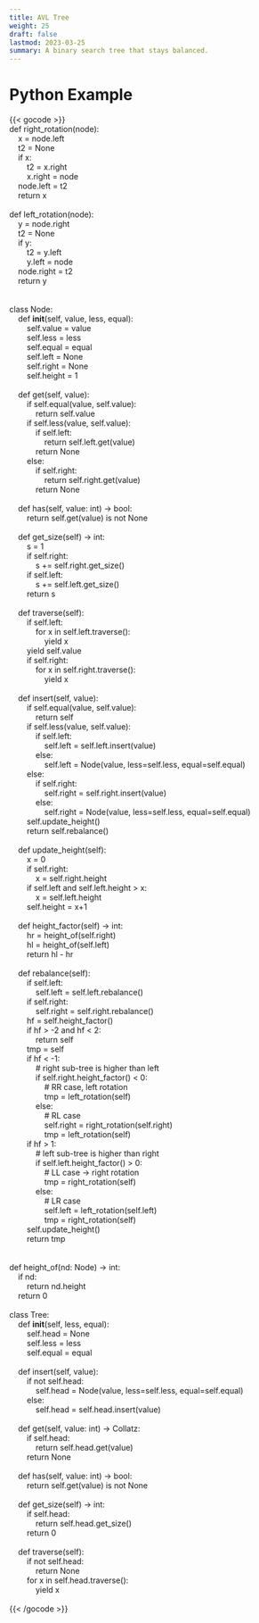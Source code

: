 ```yaml
---
title: AVL Tree
weight: 25
draft: false
lastmod: 2023-03-25
summary: A binary search tree that stays balanced.
---
```



# Python Example

{{< gocode >}}
<br>
def&nbsp;right_rotation(node):<br>
&nbsp;&nbsp;&nbsp;&nbsp;<span class="golang-variable">x</span>&nbsp;=&nbsp;node.left<br>
&nbsp;&nbsp;&nbsp;&nbsp;<span class="golang-variable">t2</span>&nbsp;=&nbsp;None<br>
&nbsp;&nbsp;&nbsp;&nbsp;<span class="golang-control-keyword">if</span>&nbsp;x:<br>
&nbsp;&nbsp;&nbsp;&nbsp;&nbsp;&nbsp;&nbsp;&nbsp;<span class="golang-variable">t2</span>&nbsp;=&nbsp;x.right<br>
&nbsp;&nbsp;&nbsp;&nbsp;&nbsp;&nbsp;&nbsp;&nbsp;x.<span class="golang-variable">right</span>&nbsp;=&nbsp;node<br>
&nbsp;&nbsp;&nbsp;&nbsp;node.<span class="golang-variable">left</span>&nbsp;=&nbsp;t2<br>
&nbsp;&nbsp;&nbsp;&nbsp;<span class="golang-control-keyword">return</span>&nbsp;x<br>
<br>
def&nbsp;left_rotation(node):<br>
&nbsp;&nbsp;&nbsp;&nbsp;<span class="golang-variable">y</span>&nbsp;=&nbsp;node.right<br>
&nbsp;&nbsp;&nbsp;&nbsp;<span class="golang-variable">t2</span>&nbsp;=&nbsp;None<br>
&nbsp;&nbsp;&nbsp;&nbsp;<span class="golang-control-keyword">if</span>&nbsp;y:<br>
&nbsp;&nbsp;&nbsp;&nbsp;&nbsp;&nbsp;&nbsp;&nbsp;<span class="golang-variable">t2</span>&nbsp;=&nbsp;y.left<br>
&nbsp;&nbsp;&nbsp;&nbsp;&nbsp;&nbsp;&nbsp;&nbsp;y.<span class="golang-variable">left</span>&nbsp;=&nbsp;node<br>
&nbsp;&nbsp;&nbsp;&nbsp;node.<span class="golang-variable">right</span>&nbsp;=&nbsp;t2<br>
&nbsp;&nbsp;&nbsp;&nbsp;<span class="golang-control-keyword">return</span>&nbsp;y<br>
<br>
<br>
class&nbsp;Node:<br>
&nbsp;&nbsp;&nbsp;&nbsp;def&nbsp;__init__(self,&nbsp;value,&nbsp;less,&nbsp;equal):<br>
&nbsp;&nbsp;&nbsp;&nbsp;&nbsp;&nbsp;&nbsp;&nbsp;self.<span class="golang-variable">value</span>&nbsp;=&nbsp;value<br>
&nbsp;&nbsp;&nbsp;&nbsp;&nbsp;&nbsp;&nbsp;&nbsp;self.<span class="golang-variable">less</span>&nbsp;=&nbsp;less<br>
&nbsp;&nbsp;&nbsp;&nbsp;&nbsp;&nbsp;&nbsp;&nbsp;self.<span class="golang-variable">equal</span>&nbsp;=&nbsp;equal<br>
&nbsp;&nbsp;&nbsp;&nbsp;&nbsp;&nbsp;&nbsp;&nbsp;self.<span class="golang-variable">left</span>&nbsp;=&nbsp;None<br>
&nbsp;&nbsp;&nbsp;&nbsp;&nbsp;&nbsp;&nbsp;&nbsp;self.<span class="golang-variable">right</span>&nbsp;=&nbsp;None<br>
&nbsp;&nbsp;&nbsp;&nbsp;&nbsp;&nbsp;&nbsp;&nbsp;self.<span class="golang-variable">height</span>&nbsp;=&nbsp;1<br>
<br>
&nbsp;&nbsp;&nbsp;&nbsp;def&nbsp;get(self,&nbsp;value):<br>
&nbsp;&nbsp;&nbsp;&nbsp;&nbsp;&nbsp;&nbsp;&nbsp;<span class="golang-control-keyword">if</span>&nbsp;self.equal(value,&nbsp;self.value):<br>
&nbsp;&nbsp;&nbsp;&nbsp;&nbsp;&nbsp;&nbsp;&nbsp;&nbsp;&nbsp;&nbsp;&nbsp;<span class="golang-control-keyword">return</span>&nbsp;self.value<br>
&nbsp;&nbsp;&nbsp;&nbsp;&nbsp;&nbsp;&nbsp;&nbsp;<span class="golang-control-keyword">if</span>&nbsp;self.less(value,&nbsp;self.value):<br>
&nbsp;&nbsp;&nbsp;&nbsp;&nbsp;&nbsp;&nbsp;&nbsp;&nbsp;&nbsp;&nbsp;&nbsp;<span class="golang-control-keyword">if</span>&nbsp;self.left:<br>
&nbsp;&nbsp;&nbsp;&nbsp;&nbsp;&nbsp;&nbsp;&nbsp;&nbsp;&nbsp;&nbsp;&nbsp;&nbsp;&nbsp;&nbsp;&nbsp;<span class="golang-control-keyword">return</span>&nbsp;self.left.get(value)<br>
&nbsp;&nbsp;&nbsp;&nbsp;&nbsp;&nbsp;&nbsp;&nbsp;&nbsp;&nbsp;&nbsp;&nbsp;<span class="golang-control-keyword">return</span>&nbsp;None<br>
&nbsp;&nbsp;&nbsp;&nbsp;&nbsp;&nbsp;&nbsp;&nbsp;<span class="golang-control-keyword">else</span>:<br>
&nbsp;&nbsp;&nbsp;&nbsp;&nbsp;&nbsp;&nbsp;&nbsp;&nbsp;&nbsp;&nbsp;&nbsp;<span class="golang-control-keyword">if</span>&nbsp;self.right:<br>
&nbsp;&nbsp;&nbsp;&nbsp;&nbsp;&nbsp;&nbsp;&nbsp;&nbsp;&nbsp;&nbsp;&nbsp;&nbsp;&nbsp;&nbsp;&nbsp;<span class="golang-control-keyword">return</span>&nbsp;self.right.get(value)<br>
&nbsp;&nbsp;&nbsp;&nbsp;&nbsp;&nbsp;&nbsp;&nbsp;&nbsp;&nbsp;&nbsp;&nbsp;<span class="golang-control-keyword">return</span>&nbsp;None<br>
<br>
&nbsp;&nbsp;&nbsp;&nbsp;def&nbsp;has(self,&nbsp;value:&nbsp;<span class="golang-variable-type">int</span>)&nbsp;->&nbsp;<span class="golang-variable-type">bool</span>:<br>
&nbsp;&nbsp;&nbsp;&nbsp;&nbsp;&nbsp;&nbsp;&nbsp;<span class="golang-control-keyword">return</span>&nbsp;self.get(value)&nbsp;is&nbsp;not&nbsp;None<br>
<br>
&nbsp;&nbsp;&nbsp;&nbsp;def&nbsp;get_size(self)&nbsp;->&nbsp;<span class="golang-variable-type">int</span>:<br>
&nbsp;&nbsp;&nbsp;&nbsp;&nbsp;&nbsp;&nbsp;&nbsp;<span class="golang-variable">s</span>&nbsp;=&nbsp;1<br>
&nbsp;&nbsp;&nbsp;&nbsp;&nbsp;&nbsp;&nbsp;&nbsp;<span class="golang-control-keyword">if</span>&nbsp;self.right:<br>
&nbsp;&nbsp;&nbsp;&nbsp;&nbsp;&nbsp;&nbsp;&nbsp;&nbsp;&nbsp;&nbsp;&nbsp;s&nbsp;+=&nbsp;self.right.get_size()<br>
&nbsp;&nbsp;&nbsp;&nbsp;&nbsp;&nbsp;&nbsp;&nbsp;<span class="golang-control-keyword">if</span>&nbsp;self.left:<br>
&nbsp;&nbsp;&nbsp;&nbsp;&nbsp;&nbsp;&nbsp;&nbsp;&nbsp;&nbsp;&nbsp;&nbsp;s&nbsp;+=&nbsp;self.left.get_size()<br>
&nbsp;&nbsp;&nbsp;&nbsp;&nbsp;&nbsp;&nbsp;&nbsp;<span class="golang-control-keyword">return</span>&nbsp;s<br>
<br>
&nbsp;&nbsp;&nbsp;&nbsp;def&nbsp;traverse(self):<br>
&nbsp;&nbsp;&nbsp;&nbsp;&nbsp;&nbsp;&nbsp;&nbsp;<span class="golang-control-keyword">if</span>&nbsp;self.left:<br>
&nbsp;&nbsp;&nbsp;&nbsp;&nbsp;&nbsp;&nbsp;&nbsp;&nbsp;&nbsp;&nbsp;&nbsp;<span class="golang-control-keyword">for</span>&nbsp;x&nbsp;in&nbsp;self.left.traverse():<br>
&nbsp;&nbsp;&nbsp;&nbsp;&nbsp;&nbsp;&nbsp;&nbsp;&nbsp;&nbsp;&nbsp;&nbsp;&nbsp;&nbsp;&nbsp;&nbsp;yield&nbsp;x<br>
&nbsp;&nbsp;&nbsp;&nbsp;&nbsp;&nbsp;&nbsp;&nbsp;yield&nbsp;self.value<br>
&nbsp;&nbsp;&nbsp;&nbsp;&nbsp;&nbsp;&nbsp;&nbsp;<span class="golang-control-keyword">if</span>&nbsp;self.right:<br>
&nbsp;&nbsp;&nbsp;&nbsp;&nbsp;&nbsp;&nbsp;&nbsp;&nbsp;&nbsp;&nbsp;&nbsp;<span class="golang-control-keyword">for</span>&nbsp;x&nbsp;in&nbsp;self.right.traverse():<br>
&nbsp;&nbsp;&nbsp;&nbsp;&nbsp;&nbsp;&nbsp;&nbsp;&nbsp;&nbsp;&nbsp;&nbsp;&nbsp;&nbsp;&nbsp;&nbsp;yield&nbsp;x<br>
&nbsp;&nbsp;&nbsp;&nbsp;<br>
&nbsp;&nbsp;&nbsp;&nbsp;def&nbsp;insert(self,&nbsp;value):<br>
&nbsp;&nbsp;&nbsp;&nbsp;&nbsp;&nbsp;&nbsp;&nbsp;<span class="golang-control-keyword">if</span>&nbsp;self.equal(value,&nbsp;self.value):<br>
&nbsp;&nbsp;&nbsp;&nbsp;&nbsp;&nbsp;&nbsp;&nbsp;&nbsp;&nbsp;&nbsp;&nbsp;<span class="golang-control-keyword">return</span>&nbsp;self<br>
&nbsp;&nbsp;&nbsp;&nbsp;&nbsp;&nbsp;&nbsp;&nbsp;<span class="golang-control-keyword">if</span>&nbsp;self.less(value,&nbsp;self.value):<br>
&nbsp;&nbsp;&nbsp;&nbsp;&nbsp;&nbsp;&nbsp;&nbsp;&nbsp;&nbsp;&nbsp;&nbsp;<span class="golang-control-keyword">if</span>&nbsp;self.left:<br>
&nbsp;&nbsp;&nbsp;&nbsp;&nbsp;&nbsp;&nbsp;&nbsp;&nbsp;&nbsp;&nbsp;&nbsp;&nbsp;&nbsp;&nbsp;&nbsp;self.<span class="golang-variable">left</span>&nbsp;=&nbsp;self.left.insert(value)<br>
&nbsp;&nbsp;&nbsp;&nbsp;&nbsp;&nbsp;&nbsp;&nbsp;&nbsp;&nbsp;&nbsp;&nbsp;<span class="golang-control-keyword">else</span>:<br>
&nbsp;&nbsp;&nbsp;&nbsp;&nbsp;&nbsp;&nbsp;&nbsp;&nbsp;&nbsp;&nbsp;&nbsp;&nbsp;&nbsp;&nbsp;&nbsp;self.<span class="golang-variable">left</span>&nbsp;=&nbsp;Node(value,&nbsp;less=self.less,&nbsp;equal=self.equal)<br>
&nbsp;&nbsp;&nbsp;&nbsp;&nbsp;&nbsp;&nbsp;&nbsp;<span class="golang-control-keyword">else</span>:<br>
&nbsp;&nbsp;&nbsp;&nbsp;&nbsp;&nbsp;&nbsp;&nbsp;&nbsp;&nbsp;&nbsp;&nbsp;<span class="golang-control-keyword">if</span>&nbsp;self.right:<br>
&nbsp;&nbsp;&nbsp;&nbsp;&nbsp;&nbsp;&nbsp;&nbsp;&nbsp;&nbsp;&nbsp;&nbsp;&nbsp;&nbsp;&nbsp;&nbsp;self.<span class="golang-variable">right</span>&nbsp;=&nbsp;self.right.insert(value)<br>
&nbsp;&nbsp;&nbsp;&nbsp;&nbsp;&nbsp;&nbsp;&nbsp;&nbsp;&nbsp;&nbsp;&nbsp;<span class="golang-control-keyword">else</span>:<br>
&nbsp;&nbsp;&nbsp;&nbsp;&nbsp;&nbsp;&nbsp;&nbsp;&nbsp;&nbsp;&nbsp;&nbsp;&nbsp;&nbsp;&nbsp;&nbsp;self.<span class="golang-variable">right</span>&nbsp;=&nbsp;Node(value,&nbsp;less=self.less,&nbsp;equal=self.equal)<br>
&nbsp;&nbsp;&nbsp;&nbsp;&nbsp;&nbsp;&nbsp;&nbsp;self.update_height()<br>
&nbsp;&nbsp;&nbsp;&nbsp;&nbsp;&nbsp;&nbsp;&nbsp;<span class="golang-control-keyword">return</span>&nbsp;self.rebalance()<br>
&nbsp;&nbsp;&nbsp;&nbsp;<br>
&nbsp;&nbsp;&nbsp;&nbsp;def&nbsp;update_height(self):<br>
&nbsp;&nbsp;&nbsp;&nbsp;&nbsp;&nbsp;&nbsp;&nbsp;<span class="golang-variable">x</span>&nbsp;=&nbsp;0<br>
&nbsp;&nbsp;&nbsp;&nbsp;&nbsp;&nbsp;&nbsp;&nbsp;<span class="golang-control-keyword">if</span>&nbsp;self.right:<br>
&nbsp;&nbsp;&nbsp;&nbsp;&nbsp;&nbsp;&nbsp;&nbsp;&nbsp;&nbsp;&nbsp;&nbsp;<span class="golang-variable">x</span>&nbsp;=&nbsp;self.right.height<br>
&nbsp;&nbsp;&nbsp;&nbsp;&nbsp;&nbsp;&nbsp;&nbsp;<span class="golang-control-keyword">if</span>&nbsp;self.left&nbsp;and&nbsp;self.left.height&nbsp;>&nbsp;x:<br>
&nbsp;&nbsp;&nbsp;&nbsp;&nbsp;&nbsp;&nbsp;&nbsp;&nbsp;&nbsp;&nbsp;&nbsp;<span class="golang-variable">x</span>&nbsp;=&nbsp;self.left.height<br>
&nbsp;&nbsp;&nbsp;&nbsp;&nbsp;&nbsp;&nbsp;&nbsp;self.<span class="golang-variable">height</span>&nbsp;=&nbsp;x+1<br>
<br>
&nbsp;&nbsp;&nbsp;&nbsp;def&nbsp;height_factor(self)&nbsp;->&nbsp;<span class="golang-variable-type">int</span>:<br>
&nbsp;&nbsp;&nbsp;&nbsp;&nbsp;&nbsp;&nbsp;&nbsp;<span class="golang-variable">hr</span>&nbsp;=&nbsp;height_of(self.right)<br>
&nbsp;&nbsp;&nbsp;&nbsp;&nbsp;&nbsp;&nbsp;&nbsp;<span class="golang-variable">hl</span>&nbsp;=&nbsp;height_of(self.left)<br>
&nbsp;&nbsp;&nbsp;&nbsp;&nbsp;&nbsp;&nbsp;&nbsp;<span class="golang-control-keyword">return</span>&nbsp;hl&nbsp;-&nbsp;hr<br>
<br>
&nbsp;&nbsp;&nbsp;&nbsp;def&nbsp;rebalance(self):<br>
&nbsp;&nbsp;&nbsp;&nbsp;&nbsp;&nbsp;&nbsp;&nbsp;<span class="golang-control-keyword">if</span>&nbsp;self.left:<br>
&nbsp;&nbsp;&nbsp;&nbsp;&nbsp;&nbsp;&nbsp;&nbsp;&nbsp;&nbsp;&nbsp;&nbsp;self.<span class="golang-variable">left</span>&nbsp;=&nbsp;self.left.rebalance()<br>
&nbsp;&nbsp;&nbsp;&nbsp;&nbsp;&nbsp;&nbsp;&nbsp;<span class="golang-control-keyword">if</span>&nbsp;self.right:<br>
&nbsp;&nbsp;&nbsp;&nbsp;&nbsp;&nbsp;&nbsp;&nbsp;&nbsp;&nbsp;&nbsp;&nbsp;self.<span class="golang-variable">right</span>&nbsp;=&nbsp;self.right.rebalance()<br>
&nbsp;&nbsp;&nbsp;&nbsp;&nbsp;&nbsp;&nbsp;&nbsp;<span class="golang-variable">hf</span>&nbsp;=&nbsp;self.height_factor()<br>
&nbsp;&nbsp;&nbsp;&nbsp;&nbsp;&nbsp;&nbsp;&nbsp;<span class="golang-control-keyword">if</span>&nbsp;hf&nbsp;>&nbsp;-2&nbsp;and&nbsp;hf&nbsp;<&nbsp;2:<br>
&nbsp;&nbsp;&nbsp;&nbsp;&nbsp;&nbsp;&nbsp;&nbsp;&nbsp;&nbsp;&nbsp;&nbsp;<span class="golang-control-keyword">return</span>&nbsp;self<br>
&nbsp;&nbsp;&nbsp;&nbsp;&nbsp;&nbsp;&nbsp;&nbsp;<span class="golang-variable">tmp</span>&nbsp;=&nbsp;self<br>
&nbsp;&nbsp;&nbsp;&nbsp;&nbsp;&nbsp;&nbsp;&nbsp;<span class="golang-control-keyword">if</span>&nbsp;hf&nbsp;<&nbsp;-1:<br>
&nbsp;&nbsp;&nbsp;&nbsp;&nbsp;&nbsp;&nbsp;&nbsp;&nbsp;&nbsp;&nbsp;&nbsp;#&nbsp;right&nbsp;sub-tree&nbsp;is&nbsp;higher&nbsp;than&nbsp;left<br>
&nbsp;&nbsp;&nbsp;&nbsp;&nbsp;&nbsp;&nbsp;&nbsp;&nbsp;&nbsp;&nbsp;&nbsp;<span class="golang-control-keyword">if</span>&nbsp;self.right.height_factor()&nbsp;<&nbsp;0:<br>
&nbsp;&nbsp;&nbsp;&nbsp;&nbsp;&nbsp;&nbsp;&nbsp;&nbsp;&nbsp;&nbsp;&nbsp;&nbsp;&nbsp;&nbsp;&nbsp;#&nbsp;RR&nbsp;<span class="golang-control-keyword">case</span>,&nbsp;left&nbsp;rotation<br>
&nbsp;&nbsp;&nbsp;&nbsp;&nbsp;&nbsp;&nbsp;&nbsp;&nbsp;&nbsp;&nbsp;&nbsp;&nbsp;&nbsp;&nbsp;&nbsp;<span class="golang-variable">tmp</span>&nbsp;=&nbsp;left_rotation(self)<br>
&nbsp;&nbsp;&nbsp;&nbsp;&nbsp;&nbsp;&nbsp;&nbsp;&nbsp;&nbsp;&nbsp;&nbsp;<span class="golang-control-keyword">else</span>:<br>
&nbsp;&nbsp;&nbsp;&nbsp;&nbsp;&nbsp;&nbsp;&nbsp;&nbsp;&nbsp;&nbsp;&nbsp;&nbsp;&nbsp;&nbsp;&nbsp;#&nbsp;RL&nbsp;<span class="golang-control-keyword">case</span><br>
&nbsp;&nbsp;&nbsp;&nbsp;&nbsp;&nbsp;&nbsp;&nbsp;&nbsp;&nbsp;&nbsp;&nbsp;&nbsp;&nbsp;&nbsp;&nbsp;self.<span class="golang-variable">right</span>&nbsp;=&nbsp;right_rotation(self.right)<br>
&nbsp;&nbsp;&nbsp;&nbsp;&nbsp;&nbsp;&nbsp;&nbsp;&nbsp;&nbsp;&nbsp;&nbsp;&nbsp;&nbsp;&nbsp;&nbsp;<span class="golang-variable">tmp</span>&nbsp;=&nbsp;left_rotation(self)<br>
&nbsp;&nbsp;&nbsp;&nbsp;&nbsp;&nbsp;&nbsp;&nbsp;<span class="golang-control-keyword">if</span>&nbsp;hf&nbsp;>&nbsp;1:<br>
&nbsp;&nbsp;&nbsp;&nbsp;&nbsp;&nbsp;&nbsp;&nbsp;&nbsp;&nbsp;&nbsp;&nbsp;#&nbsp;left&nbsp;sub-tree&nbsp;is&nbsp;higher&nbsp;than&nbsp;right<br>
&nbsp;&nbsp;&nbsp;&nbsp;&nbsp;&nbsp;&nbsp;&nbsp;&nbsp;&nbsp;&nbsp;&nbsp;<span class="golang-control-keyword">if</span>&nbsp;self.left.height_factor()&nbsp;>&nbsp;0:<br>
&nbsp;&nbsp;&nbsp;&nbsp;&nbsp;&nbsp;&nbsp;&nbsp;&nbsp;&nbsp;&nbsp;&nbsp;&nbsp;&nbsp;&nbsp;&nbsp;#&nbsp;LL&nbsp;<span class="golang-control-keyword">case</span>&nbsp;->&nbsp;right&nbsp;rotation<br>
&nbsp;&nbsp;&nbsp;&nbsp;&nbsp;&nbsp;&nbsp;&nbsp;&nbsp;&nbsp;&nbsp;&nbsp;&nbsp;&nbsp;&nbsp;&nbsp;<span class="golang-variable">tmp</span>&nbsp;=&nbsp;right_rotation(self)<br>
&nbsp;&nbsp;&nbsp;&nbsp;&nbsp;&nbsp;&nbsp;&nbsp;&nbsp;&nbsp;&nbsp;&nbsp;<span class="golang-control-keyword">else</span>:<br>
&nbsp;&nbsp;&nbsp;&nbsp;&nbsp;&nbsp;&nbsp;&nbsp;&nbsp;&nbsp;&nbsp;&nbsp;&nbsp;&nbsp;&nbsp;&nbsp;#&nbsp;LR&nbsp;<span class="golang-control-keyword">case</span><br>
&nbsp;&nbsp;&nbsp;&nbsp;&nbsp;&nbsp;&nbsp;&nbsp;&nbsp;&nbsp;&nbsp;&nbsp;&nbsp;&nbsp;&nbsp;&nbsp;self.<span class="golang-variable">left</span>&nbsp;=&nbsp;left_rotation(self.left)<br>
&nbsp;&nbsp;&nbsp;&nbsp;&nbsp;&nbsp;&nbsp;&nbsp;&nbsp;&nbsp;&nbsp;&nbsp;&nbsp;&nbsp;&nbsp;&nbsp;<span class="golang-variable">tmp</span>&nbsp;=&nbsp;right_rotation(self)<br>
&nbsp;&nbsp;&nbsp;&nbsp;&nbsp;&nbsp;&nbsp;&nbsp;self.update_height()<br>
&nbsp;&nbsp;&nbsp;&nbsp;&nbsp;&nbsp;&nbsp;&nbsp;<span class="golang-control-keyword">return</span>&nbsp;tmp<br>
&nbsp;&nbsp;&nbsp;&nbsp;&nbsp;&nbsp;&nbsp;&nbsp;<br>
<br>
def&nbsp;height_of(nd:&nbsp;Node)&nbsp;->&nbsp;<span class="golang-variable-type">int</span>:<br>
&nbsp;&nbsp;&nbsp;&nbsp;<span class="golang-control-keyword">if</span>&nbsp;nd:<br>
&nbsp;&nbsp;&nbsp;&nbsp;&nbsp;&nbsp;&nbsp;&nbsp;<span class="golang-control-keyword">return</span>&nbsp;nd.height<br>
&nbsp;&nbsp;&nbsp;&nbsp;<span class="golang-control-keyword">return</span>&nbsp;0<br>
<br>
class&nbsp;Tree:<br>
&nbsp;&nbsp;&nbsp;&nbsp;def&nbsp;__init__(self,&nbsp;less,&nbsp;equal):<br>
&nbsp;&nbsp;&nbsp;&nbsp;&nbsp;&nbsp;&nbsp;&nbsp;self.<span class="golang-variable">head</span>&nbsp;=&nbsp;None<br>
&nbsp;&nbsp;&nbsp;&nbsp;&nbsp;&nbsp;&nbsp;&nbsp;self.<span class="golang-variable">less</span>&nbsp;=&nbsp;less<br>
&nbsp;&nbsp;&nbsp;&nbsp;&nbsp;&nbsp;&nbsp;&nbsp;self.<span class="golang-variable">equal</span>&nbsp;=&nbsp;equal<br>
<br>
&nbsp;&nbsp;&nbsp;&nbsp;def&nbsp;insert(self,&nbsp;value):<br>
&nbsp;&nbsp;&nbsp;&nbsp;&nbsp;&nbsp;&nbsp;&nbsp;<span class="golang-control-keyword">if</span>&nbsp;not&nbsp;self.head:<br>
&nbsp;&nbsp;&nbsp;&nbsp;&nbsp;&nbsp;&nbsp;&nbsp;&nbsp;&nbsp;&nbsp;&nbsp;self.<span class="golang-variable">head</span>&nbsp;=&nbsp;Node(value,&nbsp;less=self.less,&nbsp;equal=self.equal)<br>
&nbsp;&nbsp;&nbsp;&nbsp;&nbsp;&nbsp;&nbsp;&nbsp;<span class="golang-control-keyword">else</span>:<br>
&nbsp;&nbsp;&nbsp;&nbsp;&nbsp;&nbsp;&nbsp;&nbsp;&nbsp;&nbsp;&nbsp;&nbsp;self.<span class="golang-variable">head</span>&nbsp;=&nbsp;self.head.insert(value)<br>
&nbsp;&nbsp;&nbsp;&nbsp;<br>
&nbsp;&nbsp;&nbsp;&nbsp;def&nbsp;get(self,&nbsp;value:&nbsp;<span class="golang-variable-type">int</span>)&nbsp;->&nbsp;Collatz:<br>
&nbsp;&nbsp;&nbsp;&nbsp;&nbsp;&nbsp;&nbsp;&nbsp;<span class="golang-control-keyword">if</span>&nbsp;self.head:<br>
&nbsp;&nbsp;&nbsp;&nbsp;&nbsp;&nbsp;&nbsp;&nbsp;&nbsp;&nbsp;&nbsp;&nbsp;<span class="golang-control-keyword">return</span>&nbsp;self.head.get(value)<br>
&nbsp;&nbsp;&nbsp;&nbsp;&nbsp;&nbsp;&nbsp;&nbsp;<span class="golang-control-keyword">return</span>&nbsp;None<br>
<br>
&nbsp;&nbsp;&nbsp;&nbsp;def&nbsp;has(self,&nbsp;value:&nbsp;<span class="golang-variable-type">int</span>)&nbsp;->&nbsp;<span class="golang-variable-type">bool</span>:<br>
&nbsp;&nbsp;&nbsp;&nbsp;&nbsp;&nbsp;&nbsp;&nbsp;<span class="golang-control-keyword">return</span>&nbsp;self.get(value)&nbsp;is&nbsp;not&nbsp;None<br>
<br>
&nbsp;&nbsp;&nbsp;&nbsp;def&nbsp;get_size(self)&nbsp;->&nbsp;<span class="golang-variable-type">int</span>:<br>
&nbsp;&nbsp;&nbsp;&nbsp;&nbsp;&nbsp;&nbsp;&nbsp;<span class="golang-control-keyword">if</span>&nbsp;self.head:<br>
&nbsp;&nbsp;&nbsp;&nbsp;&nbsp;&nbsp;&nbsp;&nbsp;&nbsp;&nbsp;&nbsp;&nbsp;<span class="golang-control-keyword">return</span>&nbsp;self.head.get_size()<br>
&nbsp;&nbsp;&nbsp;&nbsp;&nbsp;&nbsp;&nbsp;&nbsp;<span class="golang-control-keyword">return</span>&nbsp;0<br>
<br>
&nbsp;&nbsp;&nbsp;&nbsp;def&nbsp;traverse(self):<br>
&nbsp;&nbsp;&nbsp;&nbsp;&nbsp;&nbsp;&nbsp;&nbsp;<span class="golang-control-keyword">if</span>&nbsp;not&nbsp;self.head:<br>
&nbsp;&nbsp;&nbsp;&nbsp;&nbsp;&nbsp;&nbsp;&nbsp;&nbsp;&nbsp;&nbsp;&nbsp;<span class="golang-control-keyword">return</span>&nbsp;None<br>
&nbsp;&nbsp;&nbsp;&nbsp;&nbsp;&nbsp;&nbsp;&nbsp;<span class="golang-control-keyword">for</span>&nbsp;x&nbsp;in&nbsp;self.head.traverse():<br>
&nbsp;&nbsp;&nbsp;&nbsp;&nbsp;&nbsp;&nbsp;&nbsp;&nbsp;&nbsp;&nbsp;&nbsp;yield&nbsp;x<br>
<br>
{{< /gocode >}}